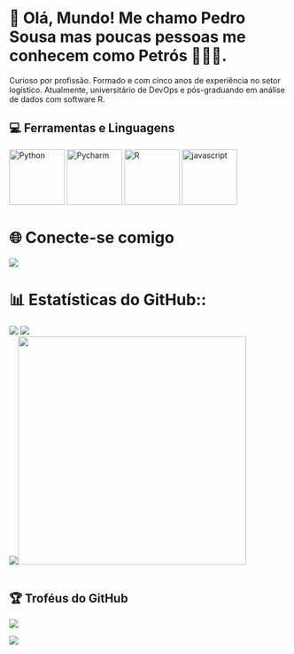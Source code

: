 # 👋 Olá, Mundo! Me chamo Pedro Sousa mas poucas pessoas me conhecem como Petrós 👩🏽‍💻.
Curioso por profissão. Formado e com cinco anos de experiência no setor logístico. Atualmente, universitário de DevOps e pós-graduando em análise de dados com software R. 

## 💻 Ferramentas e Linguagens
<a href="https://www.python.org/" title="Python"><img src="https://github.com/get-icon/geticon/raw/master/icons/python.svg" alt="Python" width="100px"></a>
<a href="https://www.jetbrains.com/pycharm/" title="PyCharm"><img src="https://github.com/Anmol-Baranwal/Cool-GIFs-For-GitHub/assets/74038190/de038172-e903-4951-926c-755878deb0b4" alt="Pycharm" width="100"></a>
<a href="https://www.r-project.org/" title="R"><img src="[https://github.com/get-icon/geticon/raw/master/icons/r-lang.svg](https://www.r-project.org/Rlogo.png)" alt="R" width="100px"></a>
<a href="https://developer.mozilla.org/pt-BR/docs/Web/JavaScript"><img src="https://media0.giphy.com/media/v1.Y2lkPTc5MGI3NjExZDJteWM3NXIwbHQ4aGFvdWttNmp4ZTdqbTFlMXc4Y2JidDRnbW41OCZlcD12MV9pbnRlcm5hbF9naWZfYnlfaWQmY3Q9Zw/SvFocn0wNMx0iv2rYz/giphy.gif" alt="javascript" width="100px"> </a>
# 🌐  Conecte-se comigo

<a href="https://www.linkedin.com/in/pedro-h-s-sousa/" target="_blank"><img loading="lazy" src="https://img.shields.io/badge/-LinkedIn-%230077B5?style=for-the-badge&logo=linkedin&logoColor=white" target="_blank"></a>

# 📊 Estatísticas do GitHub::
![](https://github-readme-stats.vercel.app/api?username=PedroHSS01&theme=github_dark_dimmed&hide_border=true&include_all_commits=true&count_private=true) ![](https://github-readme-streak-stats.herokuapp.com/?user=PedroHSS01&theme=github_dark_dimmed&hide_border=true)<br/>
![](https://github-readme-stats.vercel.app/api/top-langs/?username=PedroHSS01&theme=github_dark_dimmed&hide_border=true&include_all_commits=true&count_private=true&layout=compact)<img src="https://user-images.githubusercontent.com/74038190/212284136-03988914-d899-44b4-b1d9-4eeccf656e44.gif" width="412">
<br><br>

## 🏆 Troféus do GitHub
![](https://github-profile-trophy.vercel.app/?username=PedroHSS01&theme=radical&no-frame=false&no-bg=true&margin-w=4)


[![](https://visitcount.itsvg.in/api?id=PedroHSS01&icon=3&color=0)](https://visitcount.itsvg.in)
